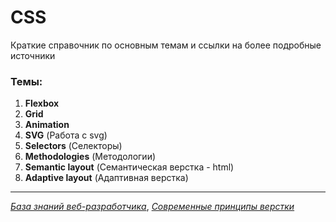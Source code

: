 # CSS

Краткие справочник по основным темам и ссылки на более подробные источники

### Темы:

1. **Flexbox**
2. **Grid**
3. **Animation**
4. **SVG** (Работа с svg)
5. **Selectors** (Селекторы)
6. **Methodologies** (Методологии)
7. **Semantic layout** (Семантическая верстка - html)
8. **Adaptive layout** (Адаптивная верстка)

---

[_База знаний веб-разработчика_](https://habr.com/ru/articles/698350/ "Habr статья"), [_Современные принципы верстки_](https://web-valley.ru/articles/verstka-dlya-sajta)
